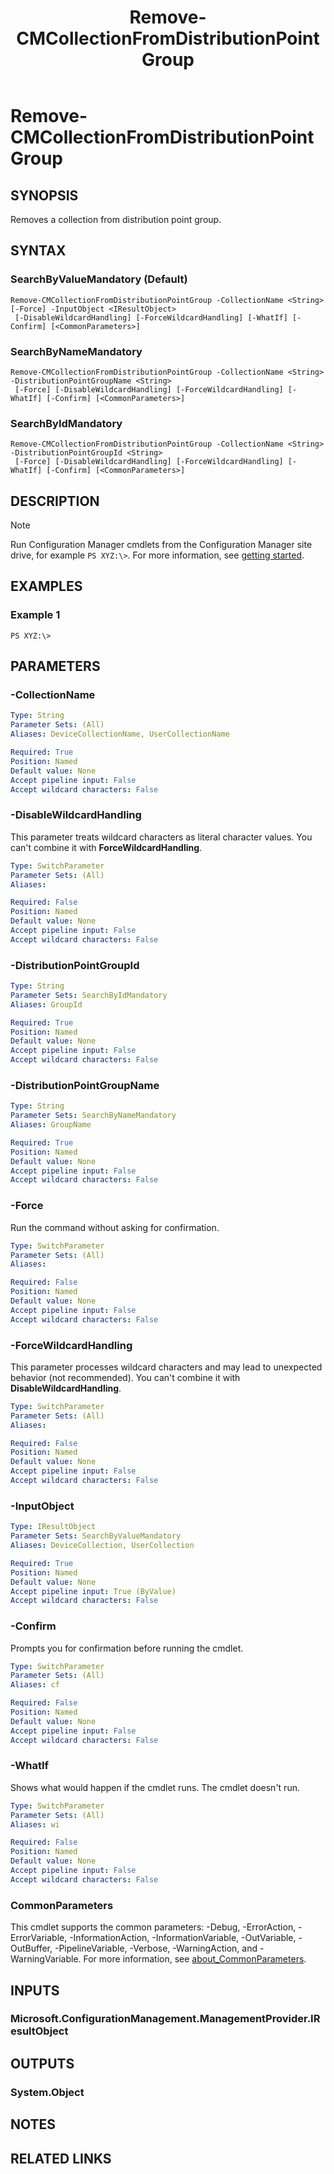 ﻿---
description: Removes a collection from distribution point group.
external help file: AdminUI.PS.dll-Help.xml
Module Name: ConfigurationManager
ms.date: 05/07/2019
schema: 2.0.0
title: Remove-CMCollectionFromDistributionPointGroup
---

# Remove-CMCollectionFromDistributionPointGroup

## SYNOPSIS
Removes a collection from distribution point group.

## SYNTAX

### SearchByValueMandatory (Default)
```
Remove-CMCollectionFromDistributionPointGroup -CollectionName <String> [-Force] -InputObject <IResultObject>
 [-DisableWildcardHandling] [-ForceWildcardHandling] [-WhatIf] [-Confirm] [<CommonParameters>]
```

### SearchByNameMandatory
```
Remove-CMCollectionFromDistributionPointGroup -CollectionName <String> -DistributionPointGroupName <String>
 [-Force] [-DisableWildcardHandling] [-ForceWildcardHandling] [-WhatIf] [-Confirm] [<CommonParameters>]
```

### SearchByIdMandatory
```
Remove-CMCollectionFromDistributionPointGroup -CollectionName <String> -DistributionPointGroupId <String>
 [-Force] [-DisableWildcardHandling] [-ForceWildcardHandling] [-WhatIf] [-Confirm] [<CommonParameters>]
```

## DESCRIPTION

> [!NOTE]
> Run Configuration Manager cmdlets from the Configuration Manager site drive, for example `PS XYZ:\>`. For more information, see [getting started](/powershell/sccm/overview).

## EXAMPLES

### Example 1
```
PS XYZ:\>
```

## PARAMETERS

### -CollectionName
```yaml
Type: String
Parameter Sets: (All)
Aliases: DeviceCollectionName, UserCollectionName

Required: True
Position: Named
Default value: None
Accept pipeline input: False
Accept wildcard characters: False
```

### -DisableWildcardHandling

This parameter treats wildcard characters as literal character values. You can't combine it with **ForceWildcardHandling**.

```yaml
Type: SwitchParameter
Parameter Sets: (All)
Aliases:

Required: False
Position: Named
Default value: None
Accept pipeline input: False
Accept wildcard characters: False
```

### -DistributionPointGroupId
```yaml
Type: String
Parameter Sets: SearchByIdMandatory
Aliases: GroupId

Required: True
Position: Named
Default value: None
Accept pipeline input: False
Accept wildcard characters: False
```

### -DistributionPointGroupName
```yaml
Type: String
Parameter Sets: SearchByNameMandatory
Aliases: GroupName

Required: True
Position: Named
Default value: None
Accept pipeline input: False
Accept wildcard characters: False
```

### -Force

Run the command without asking for confirmation.

```yaml
Type: SwitchParameter
Parameter Sets: (All)
Aliases:

Required: False
Position: Named
Default value: None
Accept pipeline input: False
Accept wildcard characters: False
```

### -ForceWildcardHandling

This parameter processes wildcard characters and may lead to unexpected behavior (not recommended). You can't combine it with **DisableWildcardHandling**.

```yaml
Type: SwitchParameter
Parameter Sets: (All)
Aliases:

Required: False
Position: Named
Default value: None
Accept pipeline input: False
Accept wildcard characters: False
```

### -InputObject
```yaml
Type: IResultObject
Parameter Sets: SearchByValueMandatory
Aliases: DeviceCollection, UserCollection

Required: True
Position: Named
Default value: None
Accept pipeline input: True (ByValue)
Accept wildcard characters: False
```

### -Confirm
Prompts you for confirmation before running the cmdlet.

```yaml
Type: SwitchParameter
Parameter Sets: (All)
Aliases: cf

Required: False
Position: Named
Default value: None
Accept pipeline input: False
Accept wildcard characters: False
```

### -WhatIf

Shows what would happen if the cmdlet runs. The cmdlet doesn't run.

```yaml
Type: SwitchParameter
Parameter Sets: (All)
Aliases: wi

Required: False
Position: Named
Default value: None
Accept pipeline input: False
Accept wildcard characters: False
```

### CommonParameters
This cmdlet supports the common parameters: -Debug, -ErrorAction, -ErrorVariable, -InformationAction, -InformationVariable, -OutVariable, -OutBuffer, -PipelineVariable, -Verbose, -WarningAction, and -WarningVariable. For more information, see [about_CommonParameters](http://go.microsoft.com/fwlink/?LinkID=113216).

## INPUTS

### Microsoft.ConfigurationManagement.ManagementProvider.IResultObject

## OUTPUTS

### System.Object
## NOTES

## RELATED LINKS
